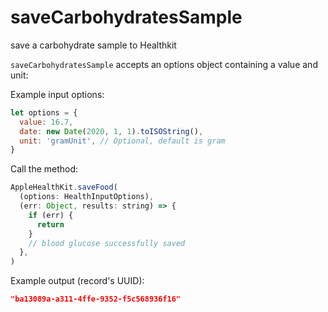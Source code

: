 # saveCarbohydratesSample

save a carbohydrate sample to Healthkit

`saveCarbohydratesSample` accepts an options object containing a value and unit:

Example input options:

```javascript
let options = {
  value: 16.7,
  date: new Date(2020, 1, 1).toISOString(),
  unit: 'gramUnit', // Optional, default is gram
}
```

Call the method:

```javascript
AppleHealthKit.saveFood(
  (options: HealthInputOptions),
  (err: Object, results: string) => {
    if (err) {
      return
    }
    // blood glucose successfully saved
  },
)
```

Example output (record's UUID):

```json
"ba13089a-a311-4ffe-9352-f5c568936f16"
```
